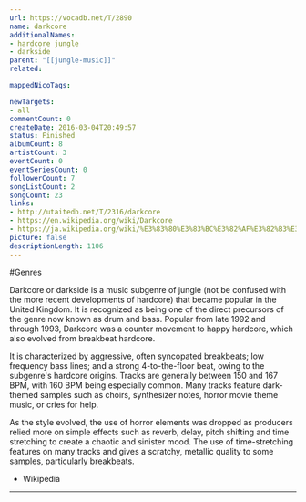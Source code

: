 ```yaml
---
url: https://vocadb.net/T/2890
name: darkcore
additionalNames: 
- hardcore jungle
- darkside
parent: "[[jungle-music]]"
related:

mappedNicoTags:

newTargets:
- all
commentCount: 0
createDate: 2016-03-04T20:49:57
status: Finished
albumCount: 8
artistCount: 3
eventCount: 0
eventSeriesCount: 0
followerCount: 7
songListCount: 2
songCount: 23
links: 
- http://utaitedb.net/T/2316/darkcore
- https://en.wikipedia.org/wiki/Darkcore
- https://ja.wikipedia.org/wiki/%E3%83%80%E3%83%BC%E3%82%AF%E3%82%B3%E3%82%A2
picture: false
descriptionLength: 1106
---
```


#Genres

Darkcore or darkside is a music subgenre of jungle (not be confused with the more recent developments of hardcore) that became popular in the United Kingdom. It is recognized as being one of the direct precursors of the genre now known as drum and bass. Popular from late 1992 and through 1993, Darkcore was a counter movement to happy hardcore, which also evolved from breakbeat hardcore.

It is characterized by aggressive, often syncopated breakbeats; low frequency bass lines; and a strong 4-to-the-floor beat, owing to the subgenre's hardcore origins. Tracks are generally between 150 and 167 BPM, with 160 BPM being especially common. Many tracks feature dark-themed samples such as choirs, synthesizer notes, horror movie theme music, or cries for help.

As the style evolved, the use of horror elements was dropped as producers relied more on simple effects such as reverb, delay, pitch shifting and time stretching to create a chaotic and sinister mood. The use of time-stretching features on many tracks and gives a scratchy, metallic quality to some samples, particularly breakbeats.
- Wikipedia

---


